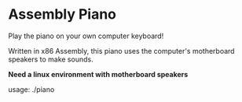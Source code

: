 # Assembly Piano  
Play the piano on your own computer keyboard!

Written in x86 Assembly, this piano uses the computer's motherboard speakers to make sounds.


**Need a linux environment with motherboard speakers**

usage: ./piano


